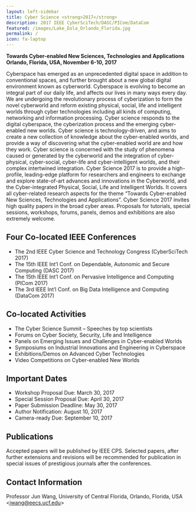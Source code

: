 ```yaml
---
layout: left-sidebar
title: Cyber Science <strong>2017</strong>
description: 2017 IEEE CyberSciTech/DASC/PICom/DataCom
featured: /images/Lake_Eola_Orlando_Florida.jpg
permalink: /
icon: fa-laptop
---
```


**Towards Cyber-enabled New Sciences, Technologies and Applications** <br/>
**Orlando, Florida, USA, November 6-10, 2017**

Cyberspace has emerged as an unprecedented digital space in addition to conventional spaces, and
further brought about a new global digital environment known as cyberworld. Cyberspace is evolving to
become an integral part of our daily life, and affects our lives in many ways every day. We are
undergoing the revolutionary process of cyberization to form the novel cyberworld and reform existing
physical, social, life and intelligent worlds through cyber technologies including all kinds of computing,
networking and information processing.
Cyber science responds to the digital cyberspace, the cyberization process and the emerging
cyber-enabled new worlds. Cyber science is technology-driven, and aims to create a new collection of
knowledge about the cyber-enabled worlds, and provide a way of discovering what the cyber-enabled
world are and how they work. Cyber science is concerned with the study of phenomena caused or
generated by the cyberworld and the integration of cyber-physical, cyber-social, cyber-life and
cyber-intelligent worlds, and their complex intertwined integration.
Cyber Science 2017 is to provide a high-profile, leading-edge platform for researchers and engineers to
exchange and explore state-of-art advances and innovations in the Cyberworld, and the Cyber-integrated
Physical, Social, Life and Intelligent Worlds. It covers all cyber-related research aspects for the theme
“Towards Cyber-enabled New Sciences, Technologies and Applications”. Cyber Science 2017 invites high
quality papers in the broad cyber areas. Proposals for tutorials, special sessions, workshops, forums,
panels, demos and exhibitions are also extremely welcome.

## Four Co-located IEEE Conferences

- The 2nd IEEE Cyber Science and Technology Congress (CyberSciTech 2017)
- The 15th IEEE Int’l Conf. on Dependable, Autonomic and Secure Computing (DASC 2017)
- The 15th IEEE Int’l Conf. on Pervasive Intelligence and Computing (PICom 2017)
- The 3rd IEEE Int’l Conf. on Big Data Intelligence and Computing (DataCom 2017)

## Co-located Activities

- The Cyber Science Summit – Speeches by top scientists
- Forums on Cyber Society, Security, Life and Intelligence
- Panels on Emerging Issues and Challenges in Cyber-enabled Worlds
- Symposiums on Industrial Innovations and Engineering in Cyberspace
- Exhibitions/Demos on Advanced Cyber Technologies
- Video Competitions on Cyber-enabled New Worlds

## Important Dates

* Workshop Proposal Due: March 30, 2017
* Special Session Proposal Due: April 30, 2017
* Paper Submission Deadline: May 30, 2017
* Author Notification: August 10, 2017
* Camera-ready Due: September 10, 2017

## Publications

Accepted papers will be published by IEEE CPS. Selected papers, after further extensions and revisions
will be recommended for publication in special issues of prestigious journals after the conferences.

## Contact Information

Professor Jun Wang, University of Central Florida, Orlando, Florida, USA <[jwang@eecs.ucf.edu](mailto:jwang@eecs.ucf.edu)>
